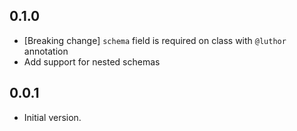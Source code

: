 ## 0.1.0

- [Breaking change] `schema` field is required on class with `@luthor` annotation
- Add support for nested schemas

## 0.0.1

- Initial version.
